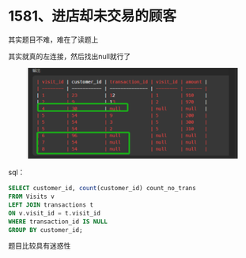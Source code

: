 # 1581、进店却未交易的顾客

其实题目不难，难在了读题上

其实就真的左连接，然后找出null就行了

<figure><img src="../../.gitbook/assets/image (1) (1) (1) (1) (1) (1).png" alt=""><figcaption></figcaption></figure>

sql：

```sql
SELECT customer_id, count(customer_id) count_no_trans
FROM Visits v
LEFT JOIN transactions t 
ON v.visit_id = t.visit_id
WHERE transaction_id IS NULL
GROUP BY customer_id;
```

题目比较具有迷惑性
